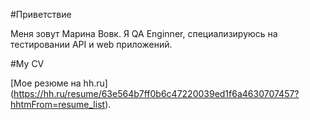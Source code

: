 #Приветствие

Меня зовут Марина Вовк. Я QA Enginner, специализируюсь на тестировании API и web приложений.

#My CV

[Мое резюме на hh.ru] (https://hh.ru/resume/63e564b7ff0b6c47220039ed1f6a4630707457?hhtmFrom=resume_list). 
